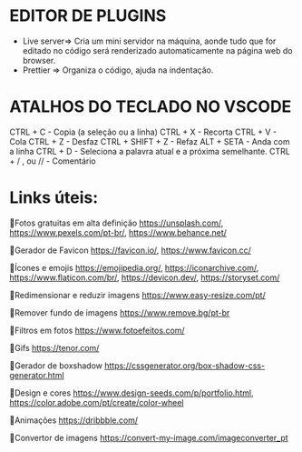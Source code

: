 # EDITOR DE PLUGINS

- Live server=> Cria um mini servidor na máquina, aonde tudo que for editado no código será renderizado automaticamente na página web do browser.
- Prettier => Organiza o código, ajuda na indentação.

# ATALHOS DO TECLADO NO VSCODE

CTRL + C - Copia (a seleção ou a linha)
CTRL + X - Recorta
CTRL + V - Cola
CTRL + Z - Desfaz
CTRL + SHIFT + Z - Refaz
ALT + SETA - Anda com a linha
CTRL + D - Seleciona a palavra atual e a próxima semelhante.
CTRL + / , <!-- --> ou // - Comentário

# Links úteis:

📌Fotos gratuitas em alta definição
https://unsplash.com/,
https://www.pexels.com/pt-br/,
https://www.behance.net/

📌Gerador de Favicon
https://favicon.io/,
https://www.favicon.cc/ <br>

📌Ícones e emojis
https://emojipedia.org/,
https://iconarchive.com/,
https://www.flaticon.com/br/,
https://devicon.dev/,
https://storyset.com/

📌Redimensionar e reduzir imagens
https://www.easy-resize.com/pt/ <br>

📌Remover fundo de imagens
https://www.remove.bg/pt-br <br>

📌Filtros em fotos
https://www.fotoefeitos.com/ <br>

📌Gifs
https://tenor.com/ <br>

📌Gerador de boxshadow
https://cssgenerator.org/box-shadow-css-generator.html <br>

📌Design e cores
https://www.design-seeds.com/p/portfolio.html,
https://color.adobe.com/pt/create/color-wheel

📌Animações
https://dribbble.com/ <br>

📌Convertor de imagens
https://convert-my-image.com/imageconverter_pt <br>

<br><br>
